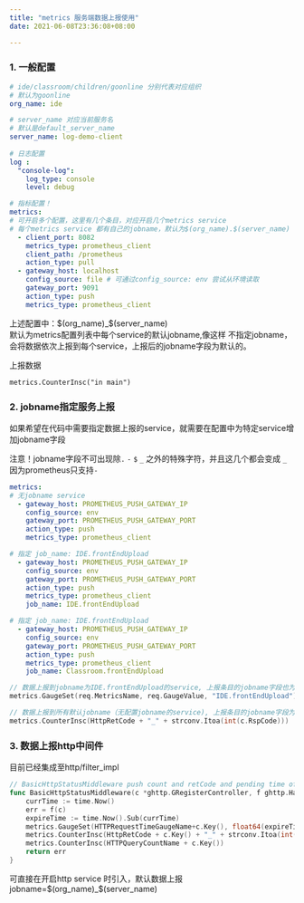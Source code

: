 ```yaml
---
title: "metrics 服务端数据上报使用"
date: 2021-06-08T23:36:08+08:00

---
```


### 1. 一般配置
```yaml
# ide/classroom/children/goonline 分别代表对应组织
# 默认为goonline
org_name: ide

# server_name 对应当前服务名
# 默认是default_server_name
server_name: log-demo-client
 
# 日志配置
log :
  "console-log":
    log_type: console
    level: debug

# 指标配置！
metrics:
# 可开启多个配置，这里有几个条目，对应开启几个metrics service
# 每个metrics service 都有自己的jobname，默认为$(org_name).$(server_name)
  - client_port: 8082
    metrics_type: prometheus_client
    client_path: /prometheus
    action_type: pull
  - gateway_host: localhost
    config_source: file # 可通过config_source: env 尝试从环境读取
    gateway_port: 9091
    action_type: push
    metrics_type: prometheus_client
```
上述配置中：$(org_name)_$(server_name) \
默认为metrics配置列表中每个service的默认jobname,像这样
不指定jobname，会将数据依次上报到每个service，上报后的jobname字段为默认的。

上报数据

```
metrics.CounterInsc("in main")
```
### 2. jobname指定服务上报

如果希望在代码中需要指定数据上报的service，就需要在配置中为特定service增加jobname字段

注意！jobname字段不可出现除`.` `-` `$` `_` 之外的特殊字符，并且这几个都会变成 `_`
因为prometheus只支持`-`
```yaml
metrics:
# 无jobname service
  - gateway_host: PROMETHEUS_PUSH_GATEWAY_IP
    config_source: env
    gateway_port: PROMETHEUS_PUSH_GATEWAY_PORT
    action_type: push
    metrics_type: prometheus_client

# 指定 job_name: IDE.frontEndUpload
  - gateway_host: PROMETHEUS_PUSH_GATEWAY_IP
    config_source: env
    gateway_port: PROMETHEUS_PUSH_GATEWAY_PORT
    action_type: push
    metrics_type: prometheus_client
    job_name: IDE.frontEndUpload

# 指定 job_name: IDE.frontEndUpload
  - gateway_host: PROMETHEUS_PUSH_GATEWAY_IP
    config_source: env
    gateway_port: PROMETHEUS_PUSH_GATEWAY_PORT
    action_type: push
    metrics_type: prometheus_client
    job_name: Classroom.frontEndUpload
```

```go
// 数据上报到jobname为IDE.frontEndUpload的service, 上报条目的jobname字段也为IDE.frontEndUpload
metrics.GaugeSet(req.MetricsName, req.GaugeValue, "IDE.frontEndUpload")

// 数据上报到所有默认jobname（无配置jobname的service), 上报条目的jobname字段为$(org_name).$(server_name)
metrics.CounterInsc(HttpRetCode + "_" + strconv.Itoa(int(c.RspCode)))
```

### 3. 数据上报http中间件

目前已经集成至http/filter_impl

```go
// BasicHttpStatusMiddleware push count and retCode and pending time of this http to default metrics service
func BasicHttpStatusMiddleware(c *ghttp.GRegisterController, f ghttp.HandleFunc) (err error) {
	currTime := time.Now()
	err = f(c)
	expireTime := time.Now().Sub(currTime)
	metrics.GaugeSet(HTTPRequestTimeGaugeName+c.Key(), float64(expireTime.Milliseconds()))
	metrics.CounterInsc(HttpRetCode + c.Key() + "_" + strconv.Itoa(int(c.RspCode)))
	metrics.CounterInsc(HTTPQueryCountName + c.Key())
	return err
}
```
可直接在开启http service 时引入，默认数据上报jobname=$(org_name)_$(server_name)